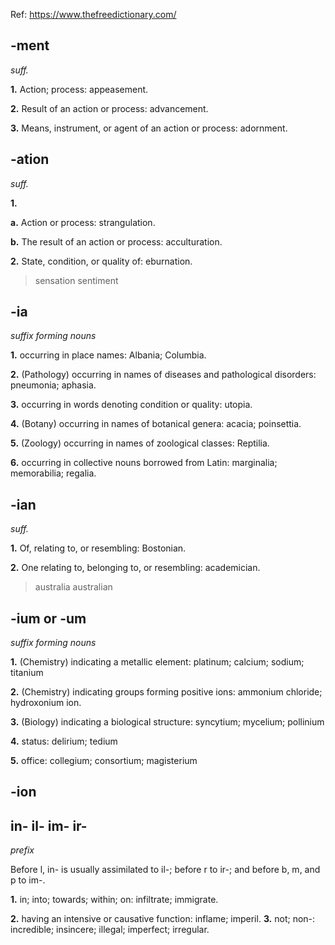 Ref: https://www.thefreedictionary.com/

## -ment

_suff._

**1.** Action;  process:  appeasement.

**2.** Result  of  an  action  or  process:  advancement.

**3.** Means,  instrument,  or  agent  of  an  action  or  process:  adornment.


## -ation

_suff._

**1.**

**a.** Action  or  process:  strangulation.

**b.** The  result  of  an  action  or  process:  acculturation.

**2.** State,  condition,  or  quality  of:  eburnation.

> sensation 
> sentiment

## -ia

_suffix  forming  nouns_

**1.** occurring  in  place  names:  Albania;  Columbia.

**2.** (Pathology)  occurring  in  names  of  diseases  and  pathological  disorders:  pneumonia;  aphasia.

**3.** occurring  in  words  denoting  condition  or  quality:  utopia.

**4.** (Botany)  occurring  in  names  of  botanical  genera:  acacia;  poinsettia.

**5.** (Zoology)  occurring  in  names  of  zoological  classes:  Reptilia.

**6.** occurring  in  collective  nouns  borrowed  from  Latin:  marginalia;  memorabilia;  regalia.

## -ian

_suff._

**1.** Of,  relating  to,  or  resembling:  Bostonian.

**2.** One  relating  to,  belonging  to,  or  resembling:  academician.

> australia
> australian


## -ium  or -um


_suffix  forming  nouns_

**1.** (Chemistry)  indicating  a  metallic  element:  platinum;  calcium; sodium; titanium

**2.** (Chemistry)  indicating  groups  forming  positive  ions:  ammonium  chloride;  hydroxonium  ion.

**3.** (Biology)  indicating  a  biological  structure:  syncytium; mycelium; pollinium

**4.** status:  delirium; tedium

**5.** office:  collegium; consortium; magisterium

## -ion



## in- il- im- ir-

_prefix_

Before  l,  in-  is  usually  assimilated  to  il-;  before  r  to  ir-;  and  before  b,  m,  and  p  to  im-.

**1.** in;  into;  towards;  within;  on:  infiltrate;  immigrate.

**2.** having  an  intensive  or  causative  function:  inflame;  imperil.
**3.** not;  non-:  incredible; insincere; illegal; imperfect; irregular.
<!--stackedit_data:
eyJoaXN0b3J5IjpbMTYxNzkwNzMxNiw4NjAxNTQ4MDUsLTIwMz
czMDM3ODMsLTExMDExMTk0MDhdfQ==
-->